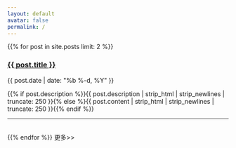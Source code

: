 ```yaml
---
layout: default
avatar: false
permalink: /
---
```

{{% for post in site.posts limit: 2 %}}
<h3><a class="post-link" href="{{ post.url | prepend: site.baseurl }}">{{ post.title }}</a></h3>
<span class="post-meta">{{ post.date | date: "%b %-d, %Y" }}</span>
<p class="description">{{% if post.description %}}{{ post.description | strip_html | strip_newlines | truncate: 250 }}{% else %}{{ post.content | strip_html | strip_newlines | truncate: 250 }}{{% endif %}}</p>

---

<br/>
{{% endfor %}}
<a class="wrapper">更多>></a>
